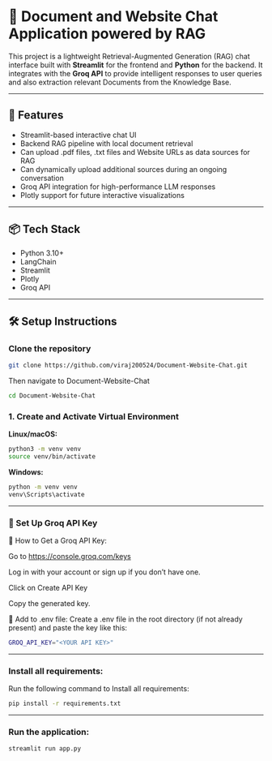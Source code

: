 # 🧠 Document and Website Chat Application powered by RAG

This project is a lightweight Retrieval-Augmented Generation (RAG) chat interface built with **Streamlit** for the frontend and **Python** for the backend. It integrates with the **Groq API** to provide intelligent responses to user queries and also extraction relevant Documents from the Knowledge Base.

---

## 🚀 Features

- Streamlit-based interactive chat UI
- Backend RAG pipeline with local document retrieval
- Can upload .pdf files, .txt files and Website URLs as data sources for RAG
- Can dynamically upload additional sources during an ongoing conversation
- Groq API integration for high-performance LLM responses
- Plotly support for future interactive visualizations

---

## 📦 Tech Stack

- Python 3.10+
- LangChain
- Streamlit
- Plotly
- Groq API

---

## 🛠️ Setup Instructions

### Clone the repository
```bash
git clone https://github.com/viraj200524/Document-Website-Chat.git
```
Then navigate to Document-Website-Chat
```bash
cd Document-Website-Chat
```

### 1. Create and Activate Virtual Environment

**Linux/macOS:**
```bash
python3 -m venv venv
source venv/bin/activate
```

**Windows:**
```bash
python -m venv venv
venv\Scripts\activate
```

----

### 🔑 Set Up Groq API Key ###

🧾 How to Get a Groq API Key:

Go to https://console.groq.com/keys

Log in with your account or sign up if you don’t have one.

Click on Create API Key

Copy the generated key.

🔐 Add to .env file:
Create a .env file in the root directory (if not already present) and paste the key like this:

```bash
GROQ_API_KEY="<YOUR API KEY>"
```
---

### Install all requirements: ###

Run the following command to Install all requirements:
```bash
pip install -r requirements.txt
```
---

### Run the application: ###
```bash
streamlit run app.py
```

